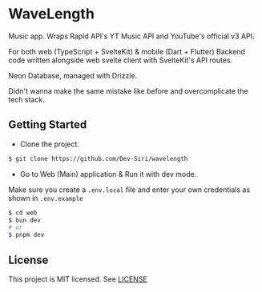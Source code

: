 # WaveLength

Music app. Wraps Rapid API's YT Music API and YouTube's official v3 API.

For both web (TypeScript + SvelteKit) & mobile (Dart + Flutter)
Backend code written alongside web svelte client with SvelteKit's API routes.

Neon Database, managed with Drizzle.

Didn't wanna make the same mistake like before and overcomplicate the tech stack.

## Getting Started

- Clone the project.

```sh
$ git clone https://github.com/Dev-Siri/wavelength
```

- Go to Web (Main) application & Run it with dev mode.

Make sure you create a `.env.local` file and enter your own credentials as shown in `.env.example`

```sh
$ cd web
$ bun dev
# or
$ pnpm dev
```

## License

This project is MIT licensed. See [LICENSE](LICENSE)
